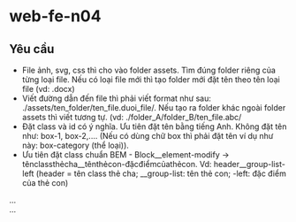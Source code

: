 # web-fe-n04
## Yêu cầu
- File ảnh, svg, css thì cho vào folder assets. Tìm đúng folder riêng của từng loại file. Nếu có loại file mới thì tạo folder mới đặt tên theo tên loại file (vd: .docx)
- Viết đường dẫn đến file thì phải viết format như sau: ./assets/ten_folder/ten_file.duoi_file/. Nếu tạo ra folder khác ngoài folder assets thì viết tương tự. (vd: ./folder_A/folder_B/ten_file.abc/
- Đặt class và id có ý nghĩa. Ưu tiên đặt tên bằng tiếng Anh. Không đặt tên như: box-1, box-2,.... (Nếu có dùng chữ box thì phải đặt tên ví dụ như này: box-category (thể loại)).
- Ưu tiên đặt class chuẩn BEM - Block__element-modify -> tênclassthẻcha__tênthẻcon-đặcđiểmcủathẻcon. Vd: header__group-list-left (header = tên class thẻ cha; __group-list: tên thẻ con; -left: đặc điểm của thẻ con)
<div class="header">
  <div class="header__group-list-left">
    ...
  </div>
  <div class="header__group-list-right">
  ...
  </div>
</div>
